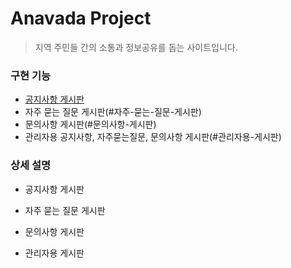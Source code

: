# Anavada Project

> 지역 주민들 간의 소통과 정보공유를 돕는 사이트입니다.

### 구현 기능

+ [공지사항 게시판](#공지사항-게시판)
+ 자주 묻는 질문 게시판(#자주-묻는-질문-게시판)
+ 문의사항 게시판(#문의사항-게시판)
+ 관리자용 공지사항, 자주묻는질문, 문의사항 게시판(#관리자용-게시판)

### 상세 설명

+ 공지사항 게시판
+ 자주 묻는 질문 게시판
+ 문의사항 게시판



































+ 관리자용 게시판


